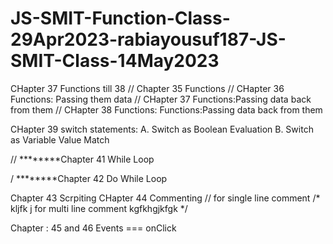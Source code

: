 # JS-SMIT-Function-Class-29Apr2023-rabiayousuf187-JS-SMIT-Class-14May2023
CHapter 37 Functions till 38
// Chapter 35 Functions
// CHapter 36 Functions: Passing them data
// CHapter 37 Functions:Passing data back from them
// CHapter 38 Functions: Functions:Passing data back from them

CHapter 39 switch statements:
A. Switch as Boolean Evaluation
B. Switch as Variable Value Match

// ********Chapter 41 While Loop

/ ********Chapter 42 Do While Loop

Chapter 43  Scrpiting 
CHapter 44  Commenting
// for single line comment
/* kljfk j        for multi line comment
   kgfkhgjkfgk
   */
   
   
   Chapter : 45 and 46    Events === onClick
